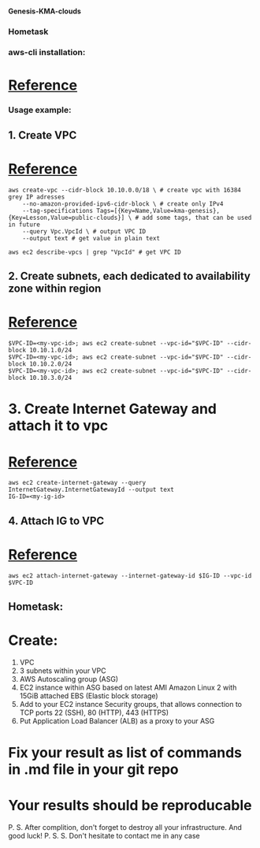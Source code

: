 #### Genesis-KMA-clouds
### Hometask


### aws-cli installation:
# [Reference](https://docs.aws.amazon.com/cli/latest/userguide/install-cliv2.html)


### Usage example:

## 1. Create VPC
# [Reference](https://docs.aws.amazon.com/cli/latest/reference/ec2/create-vpc.html)
```
aws create-vpc --cidr-block 10.10.0.0/18 \ # create vpc with 16384 grey IP adresses
    --no-amazon-provided-ipv6-cidr-block \ # create only IPv4 
    --tag-specifications Tags=[{Key=Name,Value=kma-genesis},{Key=Lesson,Value=public-clouds}] \ # add some tags, that can be used in future
    --query Vpc.VpcId \ # output VPC ID
    --output text # get value in plain text
```
```
aws ec2 describe-vpcs | grep "VpcId" # get VPC ID
```


## 2. Create subnets, each dedicated to availability zone within region
# [Reference](https://docs.aws.amazon.com/vpc/latest/userguide/vpc-subnets-commands-example.html)
```
$VPC-ID=<my-vpc-id>; aws ec2 create-subnet --vpc-id="$VPC-ID" --cidr-block 10.10.1.0/24
$VPC-ID=<my-vpc-id>; aws ec2 create-subnet --vpc-id="$VPC-ID" --cidr-block 10.10.2.0/24
$VPC-ID=<my-vpc-id>; aws ec2 create-subnet --vpc-id="$VPC-ID" --cidr-block 10.10.3.0/24
```


# 3. Create Internet Gateway and attach it to vpc
# [Reference](https://docs.aws.amazon.com/cli/latest/reference/ec2/create-internet-gateway.html)
```
aws ec2 create-internet-gateway --query InternetGateway.InternetGatewayId --output text
IG-ID=<my-ig-id>
```


## 4. Attach IG to VPC
# [Reference](https://docs.aws.amazon.com/cli/latest/reference/ec2/attach-internet-gateway.html)
```
aws ec2 attach-internet-gateway --internet-gateway-id $IG-ID --vpc-id $VPC-ID
```


## Hometask:
# Create:
  1. VPC
  2. 3 subnets within your VPC
  3. AWS Autoscaling group (ASG)
  4. EC2 instance within ASG based on latest AMI Amazon Linux 2 with 15GiB attached EBS (Elastic block storage)
  5. Add to your EC2 instance Security groups, that allows connection to TCP ports 22 (SSH), 80 (HTTP), 443 (HTTPS)
  6. Put Application Load Balancer (ALB) as a proxy to your ASG
# Fix your result as list of commands in .md file in your git repo
# Your results should be reproducable

P. S. After complition, don't forget to destroy all your infrastructure. And good luck!
P. S. S. Don't hesitate to contact me in any case
